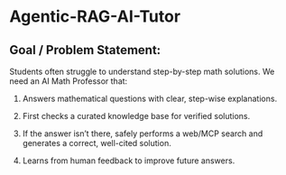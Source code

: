 # Agentic-RAG-AI-Tutor

**Goal / Problem Statement:**
-
Students often struggle to understand step-by-step math solutions.
We need an AI Math Professor that:

1. Answers mathematical questions with clear, step-wise explanations.

2. First checks a curated knowledge base for verified solutions.

3. If the answer isn’t there, safely performs a web/MCP search and generates a correct, well-cited solution.

4. Learns from human feedback to improve future answers.